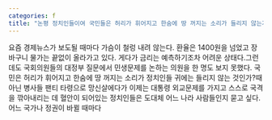 ```yaml
---
categories: f
title: "논평 정치인들이여 국민들은 허리가 휘어지고 한숨에 땅 꺼지는 소리가 들리지 않는가"
---
```

요즘 경제뉴스가 보도될 때마다 가슴이 철렁 내려 않는다. 환율은 1400원을 넘었고 장바구니 물가는 끝없이 올라가고 있다. 게다가 금리는 예측하기조차 어려운 상태다.그런데도 국회의원들의 대정부 질문에서 민생문제를 논하는 의원을 한 명도 보지 못했다. 국민은 허리가 휘어지고 한숨에 땅 꺼지는 소리가 정치인들 귀에는 들리지 않는 것인가?때 아닌 병사들 팬티 타령으로 망신살에다가 이제는 대통령 외교문제를 가지고 스스로 국격을 깎아내리는 데 혈안이 되어있는 정치인들은 도대체 어느 나라 사람들인지 묻고 싶다.어느 국가나 정권이 바뀔 때마다
